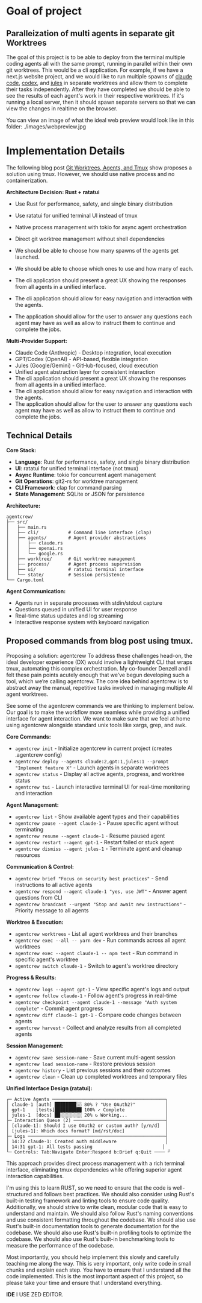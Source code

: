 # Goal of project

## Paralleization of multi agents in separate git Worktrees

The goal of this project is to be able to deploy from the terminal multiple coding agents all with the same prompt, running in parallel within their own git worktrees. This would be a cli application. For example, if we have a next.js website project, and we would like to run multiple spawns of [claude code](https://docs.anthropic.com/en/docs/claude-code/overview), [codex](https://openai.com/index/introducing-codex/), and [jules](https://jules.google/) in separate worktrees and allow them to complete their tasks independently. After they have completed we should be able to see the results of each agent's work in their respective worktrees. If it's running a local server, then it should spawn separate servers so that we can view the changes in realtime on the browser.

You can view an image of what the ideal web preview would look like in this folder: ./images/webpreview.jpg

# Implementation Details

The following blog post [Git Worktrees, Agents, and Tmux](https://www.skeptrune.com/posts/git-worktrees-agents-and-tmux/)
show proposes a solution using tmux. However, we should use native process and no containerization.

**Architecture Decision: Rust + ratatui**

- Use Rust for performance, safety, and single binary distribution
- Use ratatui for unified terminal UI instead of tmux
- Native process management with tokio for async agent orchestration
- Direct git worktree management without shell dependencies

- We should be able to choose how many spawns of the agents get launched.
- We should be able to choose which ones to use and how many of each.
- The cli application should present a great UX showing the responses from all agents in a unified interface.
- The cli application should allow for easy navigation and interaction with the agents.
- The application should allow for the user to answer any questions each agent may have as well as allow to instruct them to continue and complete the jobs.

**Multi-Provider Support:**

- Claude Code (Anthropic) - Desktop integration, local execution
- GPT/Codex (OpenAI) - API-based, flexible integration
- Jules (Google/Gemini) - GitHub-focused, cloud execution
- Unified agent abstraction layer for consistent interaction
- The cli application should present a great UX showing the responses from all agents in a unified interface.
- The cli application should allow for easy navigation and interaction with the agents.
- The application should allow for the user to answer any questions each agent may have as well as allow to instruct them to continue and complete the jobs.

## Technical Details

**Core Stack:**

- **Language**: Rust for performance, safety, and single binary distribution
- **UI**: ratatui for unified terminal interface (not tmux)
- **Async Runtime**: tokio for concurrent agent management
- **Git Operations**: git2-rs for worktree management
- **CLI Framework**: clap for command parsing
- **State Management**: SQLite or JSON for persistence

**Architecture:**

```
agentcrew/
├── src/
│   ├── main.rs
│   ├── cli/           # Command line interface (clap)
│   ├── agents/        # Agent provider abstractions
│   │   ├── claude.rs
│   │   ├── openai.rs
│   │   └── google.rs
│   ├── worktree/      # Git worktree management
│   ├── process/       # Agent process supervision
│   ├── ui/            # ratatui terminal interface
│   └── state/         # Session persistence
└── Cargo.toml
```

**Agent Communication:**

- Agents run in separate processes with stdin/stdout capture
- Questions queued in unified UI for user response
- Real-time status updates and log streaming
- Interactive response system with keyboard navigation

## Proposed commands from blog post using tmux.

Proposing a solution: agentcrew
To address these challenges head-on, the ideal developer experience (DX) would involve a lightweight CLI that wraps tmux, automating this complex orchestration. My co-founder Denzell and I felt these pain points acutely enough that we’ve begun developing such a tool, which we’re calling agentcrew. The core idea behind agentcrew is to abstract away the manual, repetitive tasks involved in managing multiple AI agent worktrees.

See some of the agentcrew commands we are thinking to implement below. Our goal is to make the workflow more seamless while providing a unified interface for agent interaction. We want to make sure that we feel at home using agentcrew alongside standard unix tools like xargs, grep, and awk.

**Core Commands:**

- `agentcrew init` - Initialize agentcrew in current project (creates .agentcrew config)
- `agentcrew deploy --agents claude:2,gpt:1,jules:1 --prompt "Implement feature X"` - Launch agents in separate worktrees
- `agentcrew status` - Display all active agents, progress, and worktree status
- `agentcrew tui` - Launch interactive terminal UI for real-time monitoring and interaction

**Agent Management:**

- `agentcrew list` - Show available agent types and their capabilities
- `agentcrew pause --agent claude-1` - Pause specific agent without terminating
- `agentcrew resume --agent claude-1` - Resume paused agent
- `agentcrew restart --agent gpt-1` - Restart failed or stuck agent
- `agentcrew dismiss --agent jules-1` - Terminate agent and cleanup resources

**Communication & Control:**

- `agentcrew brief "Focus on security best practices"` - Send instructions to all active agents
- `agentcrew respond --agent claude-1 "yes, use JWT"` - Answer agent questions from CLI
- `agentcrew broadcast --urgent "Stop and await new instructions"` - Priority message to all agents

**Worktree & Execution:**

- `agentcrew worktrees` - List all agent worktrees and their branches
- `agentcrew exec --all -- yarn dev` - Run commands across all agent worktrees
- `agentcrew exec --agent claude-1 -- npm test` - Run command in specific agent's worktree
- `agentcrew switch claude-1` - Switch to agent's worktree directory

**Progress & Results:**

- `agentcrew logs --agent gpt-1` - View specific agent's logs and output
- `agentcrew follow claude-1` - Follow agent's progress in real-time
- `agentcrew checkpoint --agent claude-1 --message "Auth system complete"` - Commit agent progress
- `agentcrew diff claude-1 gpt-1` - Compare code changes between agents
- `agentcrew harvest` - Collect and analyze results from all completed agents

**Session Management:**

- `agentcrew save session-name` - Save current multi-agent session
- `agentcrew load session-name` - Restore previous session
- `agentcrew history` - List previous sessions and their outcomes
- `agentcrew clean` - Clean up completed worktrees and temporary files

**Unified Interface Design (ratatui):**

```
┌─ Active Agents ──────────────────────────────────────────┐
│ claude-1 [auth] ████████░░ 80% ? "Use OAuth2?"           │
│ gpt-1    [tests]██████████ 100% ✓ Complete               │
│ jules-1  [docs] ██░░░░░░░░ 20% ↻ Working...              │
├─ Interaction Queue (2) ──────────────────────────────────┤
│ [claude-1]: Should I use OAuth2 or custom auth? [y/n/d]  │
│ [jules-1]: Which docs format? [md/rst/doc]               │
├─ Logs ───────────────────────────────────────────────────┤
│ 14:32 claude-1: Created auth middleware                  │
│ 14:31 gpt-1: All tests passing                          │
└─ Controls: Tab:Navigate Enter:Respond b:Brief q:Quit ──── ┘
```

This approach provides direct process management with a rich terminal interface, eliminating tmux dependencies while offering superior agent interaction capabilities.

<important>
I'm using this to learn RUST, so we need to ensure that the code is well-structured and follows best practices. We should also consider using Rust's built-in testing framework and linting tools to ensure code quality. Additionally, we should strive to write clean, modular code that is easy to understand and maintain. We should also follow Rust's naming conventions and use consistent formatting throughout the codebase. We should also use Rust's built-in documentation tools to generate documentation for the codebase. We should also use Rust's built-in profiling tools to optimize the codebase. We should also use Rust's built-in benchmarking tools to measure the performance of the codebase.

Most importantly, you should help implement this slowly and carefully teaching me along the way. This is very important, only write code in small chunks and explain each step. You have to ensure that I understand all the code implemented. This is the most important aspect of this project, so please take your time and ensure that I understand everything.
</important>

**IDE**
I USE ZED EDITOR.
